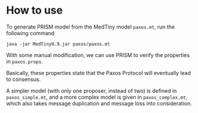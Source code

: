 # How to use

To generate PRISM model from the MedTiny model `paxos.mt`, run the following command

```
java -jar MedTiny0.9.jar paxos/paxos.mt
```

With some manual modification, we can use PRISM to verify the properties in `paxos.props`.

Basically, these properties state that the Paxos Protocol will eventually lead to consensus.

A simpler model (with only one proposer, instead of two) is defined in `paxos_simple.mt`, and a more complex model is given in `paxos_complex.mt`, which also takes message duplication and message loss into consideration.

